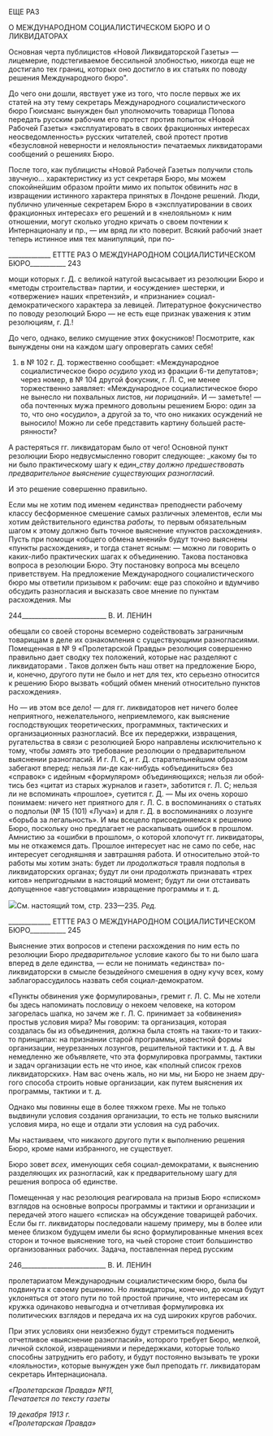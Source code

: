 ЕЩЕ РАЗ

О МЕЖДУНАРОДНОМ СОЦИАЛИСТИЧЕСКОМ БЮРО И О ЛИКВИДАТОРАХ

Основная черта публицистов «Новой Ликвидаторской Газеты» — лицемерие, под­стегиваемое бессильной злобностью, никогда еще не достигало тех границ, которых оно достигло в их статьях по поводу решения Международного бюро".

До чего они дошли, явствует уже из того, что после первых же их статей на эту тему секретарь Международного социалистического бюро Гюисманс вынужден был упол­номочить товарища Попова передать русским рабочим его протест против попыток «Новой Рабочей Газеты» «эксплуатировать в своих фракционных интересах неосве­домленность» русских читателей, свой протест против «безусловной неверности и не­лояльности» печатаемых ликвидаторами сообщений о решениях Бюро.

После того, как публицисты «Новой Рабочей Газеты» получили столь звучную... ха­рактеристику из уст секретаря Бюро, мы можем спокойнейшим образом пройти мимо их попыток обвинить _нас_ в извращении истинного характера принятых в Лондоне ре­шений. Люди, публично уличенные секретарем Бюро в «эксплуатировании в своих фракционных интересах» его решений и в «нелояльном» к ним отношении, могут сколько угодно кричать о своем почтении к Интернационалу и пр., — им вряд ли кто поверит. Всякий рабочий знает теперь истинное имя тех манипуляций, при по-

  

_____________ ЕТТТЕ РАЗ О МЕЖДУНАРОДНОМ СОЦИАЛИСТИЧЕСКОМ БЮРО___________ 243

мощи которых г. Д. с великой натугой высасывает из резолюции Бюро и «методы строительства» партии, и «осуждение» шестерки, и «отвержение» наших «претензий», и «признание» социал-демократического характера за левицей. Литературное фокусни­чество по поводу резолюций Бюро — не есть еще признак уважения к этим резолюци­ям, г. Д.!

До чего, однако, велико смущение этих фокусников! Посмотрите, как вынуждены они на каждом шагу опровергать самих себя!

1) в № 102 г. Д. торжественно сообщает: «Международное социалистическое бюро _осудило_ уход из фракции 6-ти депутатов»; через номер, в № 104 другой фокусник, г. Л. С, не менее торжественно заявляет: «Международное социалистическое бюро не выне­сло ни похвальных листов, _ни порицаний»._ И — заметьте! — оба почтенных мужа пре­много довольны решением Бюро: один за то, что оно «осудило», а другой за то, что оно никаких осуждений не выносило! Можно ли себе представить картину большей расте­рянности?

А растеряться гг. ликвидаторам было от чего! Основной пункт резолюции Бюро не­двусмысленно говорит следующее: _какому бы то ни было практическому шагу к един­__ству должно предшествовать предварительное выяснение существующих разногла­сий._

И это решение совершенно правильно.

Если мы не хотим под именем «единства» преподнести рабочему классу бесформен­ное смешение самых различных элементов, если мы хотим действительного единства _работы,_ то первым обязательным шагом к этому должно быть точное выяснение «пунктов расхождения». Пусть при помощи «общего обмена мнений» будут точно вы­яснены «пункты расхождения», и тогда станет ясным: — можно ли говорить о каких-либо практических шагах к объединению. Такова постановка вопроса в резолюции Бю­ро. Эту постановку вопроса мы всецело приветствуем. На предложение Международ­ного социалистического бюро мы ответили призывом к рабочим: еще раз спокойно и вдумчиво обсудить разногласия и высказать свое мнение по пунктам расхождения. Мы

  

244__________________________ В. И. ЛЕНИН

обещали со своей стороны всемерно содействовать заграничным товарищам в деле их ознакомления с существующими разногласиями. Помещенная в № 9 «Пролетарской Правды» резолюция совершенно правильно дает сводку тех положений, которые нас разделяют с ликвидаторами . Таков должен быть наш ответ на предложение Бюро, и, конечно, другого пути не было и нет для тех, кто серьезно относится к решению Бюро вызвать «общий обмен мнений относительно пунктов расхождения».

Но — ив этом все дело! — для гг. ликвидаторов нет ничего более неприятного, не­желательного, неприемлемого, как выяснение господствующих теоретических, про­граммных, тактических и организационных разногласий. Все их передержки, извраще­ния, ругательства в связи с резолюцией Бюро направлены исключительно к тому, что­бы _замять_ это требование резолюции о предварительном выяснении разногласий. И г. Л. С, и г. Д. старательнейшим образом забегают вперед: нельзя ли-де как-нибудь «объ­единиться» без «справок» с идейным «формуляром» объединяющихся; нельзя ли обой­тись без «цитат из старых журналов и газет», заботится г. Л. С; нельзя ли не вспоми­нать «прошлое», суетится г. Д. — Мы их очень хорошо понимаем: ничего нет приятно­го для г. Л. С. в воспоминаниях о статьях о подпольи (№ 15 (101) «Луча») и для г. Д. в воспоминаниях о лозунге «борьба за легальность». И мы всецело присоединяемся к решению Бюро, поскольку оно предлагает не раскапывать ошибок в прошлом. Амни­стию за «ошибки в прошлом», о которой хлопочут гг. ликвидаторы, мы не откажемся дать. Прошлое интересует нас не само по себе, нас интересует сегодняшняя и завтраш­няя работа. И относительно этой-то работы мы хотим знать: будет ли _продолжаться_ травля подполья в ликвидаторских органах; будут ли они _продолжать_ признавать «трех китов» непригодными в настоящий момент; будут ли они отстаивать допущенное «августовцами» извращение программы и т. д.

![](file:///C:/Users/bot32/AppData/Local/Temp/msohtmlclip1/01/clip_image001.png)См. настоящий том, стр. 233—235. _Ред._

  

_____________ ЕТТТЕ РАЗ О МЕЖДУНАРОДНОМ СОЦИАЛИСТИЧЕСКОМ БЮРО___________ 245

Выяснение этих вопросов и степени расхождения по ним есть по резолюции Бюро _предварительное_ условие какого бы то ни было шага вперед в деле единства, — если не понимать «единства» по-ликвидаторски в смысле безыдейного смешения в одну кучу всех, кому заблагорассудилось назвать себя социал-демократом.

«Пункты обвинения уже формулированы», гремит г. Л. С. Мы не хотели бы здесь напоминать пословицу о некоем человеке, на котором загорелась шапка, но зачем же г. Л. С. принимает за «обвинения» простыв условия мира? Мы говорим: та организация, которая создалась бы из объединения, должна была стоять на таких-то и таких-то принципах: на признании старой программы, известной формы организации, неурезан­ных лозунгов, решительной тактики и т. д. А вы немедленно же объявляете, что эта формулировка программы, тактики и задач организации есть не что иное, как «полный список грехов ликвидаторских». Нам вас очень жаль, но ни мы, ни Бюро не знаем дру­гого способа строить новые организации, как путем выяснения их программы, тактики и т. д.

Однако мы повинны еще в более тяжком грехе. Мы не только выдвинули условия создания организации, то есть не только выяснили условия мира, но еще и отдали эти условия на суд рабочих.

Мы настаиваем, что никакого другого пути к выполнению решения Бюро, кроме на­ми избранного, не существует.

Бюро зовет _всех,_ именующих себя социал-демократами, к выяснению разделяющих их разногласий, как к предварительному шагу для решения вопроса об единстве.

Помещенная у нас резолюция реагировала на призыв Бюро «списком» взглядов на основные вопросы программы и тактики и организации и передачей этого нашего «списка» на обсуждение товарищей рабочих. Если бы гг. ликвидаторы последовали нашему примеру, мы в более или менее близком будущем имели бы ясно формулиро­ванные мнения всех сторон и точное выяснение того, на чьей стороне стоит большин­ство организованных рабочих. Задача, поставленная перед русским

  

246__________________________ В. И. ЛЕНИН

пролетариатом Международным социалистическим бюро, была бы подвинута к своему решению. Но ликвидаторы, конечно, до конца будут уклоняться от этого пути по той простой причине, что интересам их кружка одинаково невыгодна и отчетливая форму­лировка их политических взглядов и передача их на суд широких кругов рабочих.

При этих условиях они неизбежно будут стремиться подменить отчетливое «выяс­нение разногласий», которого требует Бюро, мелкой, личной склокой, извращениями и передержками, которые только способны затруднить его работу, и будут постоянно вы­зывать те уроки «лояльности», которые вынужден уже был преподать гг. ликвидаторам секретарь Интернационала.

_«Пролетарская Правда» №11,                                                        Печатается по тексту газеты_

_19 декабря 1913 г.                                                                        «Пролетарская Правда»_